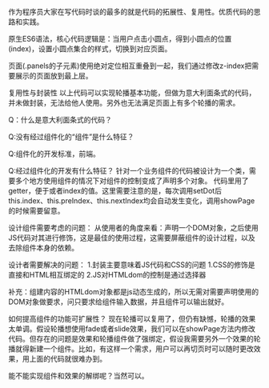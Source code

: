 作为程序员大家在写代码时谈的最多的就是代码的拓展性、复用性。优质代码的思路和实践。

原生ES6语法，核心代码逻辑是：当用户点击小圆点，得到小圆点的位置(index)，设置小圆点集合的样式，切换到对应页面。

页面(.panels的子元素)使用绝对定位相互重叠到一起，我们通过修改z-index把需要展示的页面放到最上层。

复用性与封装性
以上代码可以实现轮播基本功能，但做为意大利面条式的代码，并未做封装，无法给他人使用。另外也无法满足页面上有多个轮播的需求。

Q：什么是意大利面条式的代码？

Q:没有经过组件化的“组件”是什么特征？

Q:组件化的开发标准，前端。

Q:经过组件化的开发有什么特征？
针对一个业务组件的代码被设计为一个类，需要多个地方使用组件的情况下对组件的控制变成了声明多个对象。
代码里用了getter，便于或者index的值。这里需要注意的是，每次调用setDot后 this.index、this.preIndex、this.nextIndex均会自动发生变化，调用showPage的时候需要留意。

设计组件需要考虑的问题：
从使用者的角度来看：声明一个DOM对象，之后使用JS代码对其进行修饰，这是最佳的使用过程，这需要屏蔽组件的设计过程，以及去除组件本身的依赖。

设计者需要解决的问题：
1.封装主要意味着JS代码和CSS的问题
    1.CSS的修饰是直接和HTML相互绑定的
    2.JS对HTMLdom的控制是通过选择器

补充：组建内容的HTMLdom对象都是js动态生成的，所以无需对需要声明使用的DOM对象做要求，问只要求给组件输入数据，并且组件可以输出就好。


如何提高组件的功能可扩展性？
现在轮播可以复用了，但仍有缺憾，轮播的效果太单调。假设轮播想使用fade或者slide效果，我们可以在showPage方法内修改代码。但存在的问题是效果和轮播组件做了强绑定，假设我需要另外一个效果的轮播就得新建一个组件。比如，有这样一个需求，用户可以再切页时可以随时更改效果，用上面的代码就很难办到。

能不能实现组件和效果的解绑呢？当然可以。